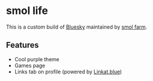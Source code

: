 # smol life

This is a custom build of [Bluesky](https://github.com/bluesky-social/social-app) maintained by [smol farm](https://smol.farm).

## Features

* Cool purple theme
* Games page
* Links tab on profile (powered by [Linkat.blue](https://linkat.blue))